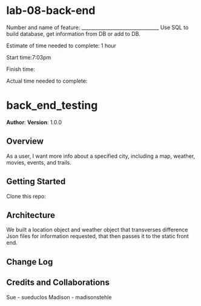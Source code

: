 # lab-08-back-end

Number and name of feature: ________________________________
Use SQL to build database, get information from DB or add to DB.


Estimate of time needed to complete: 1 hour 

Start time:7:03pm 

Finish time: 

Actual time needed to complete: 

# back_end_testing
**Author**: 
**Version**: 1.0.0 

## Overview

As a user, I want more info about a specified city, including a map, weather, movies, events, and trails.

## Getting Started

Clone this repo: 

## Architecture

We built a location object and weather object that transverses difference Json files for information requested, that then passes it to the static front end.

## Change Log

## Credits and Collaborations

Sue - sueduclos
Madison - madisonstehle

